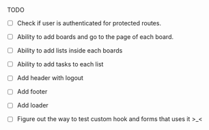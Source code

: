 TODO

- [ ] Check if user is authenticated for protected routes.

- [ ] Ability to add boards and go to the page of each board.
- [ ] Ability to add lists inside each boards
- [ ] Ability to add tasks to each list
- [ ] Add header with logout
- [ ] Add footer
- [ ] Add loader

- [ ] Figure out the way to test custom hook and forms that uses it >\_<
